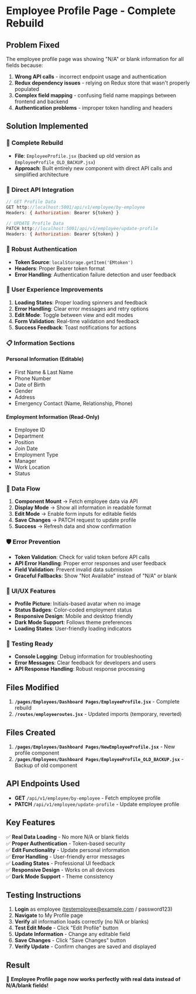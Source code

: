 # Employee Profile Page - Complete Rebuild

## Problem Fixed
The employee profile page was showing "N/A" or blank information for all fields because:
1. **Wrong API calls** - incorrect endpoint usage and authentication
2. **Redux dependency issues** - relying on Redux store that wasn't properly populated  
3. **Complex field mapping** - confusing field name mappings between frontend and backend
4. **Authentication problems** - improper token handling and headers

## Solution Implemented

### 🔧 **Complete Rebuild**
- **File**: `EmployeeProfile.jsx` (backed up old version as `EmployeeProfile_OLD_BACKUP.jsx`)
- **Approach**: Built entirely new component with direct API calls and simplified architecture

### 📡 **Direct API Integration**
```javascript
// GET Profile Data
GET http://localhost:5001/api/v1/employee/by-employee
Headers: { Authorization: Bearer ${token} }

// UPDATE Profile Data  
PATCH http://localhost:5001/api/v1/employee/update-profile
Headers: { Authorization: Bearer ${token} }
```

### 🔑 **Robust Authentication**
- **Token Source**: `localStorage.getItem('EMtoken')`
- **Headers**: Proper Bearer token format
- **Error Handling**: Authentication failure detection and user feedback

### 🎨 **User Experience Improvements**
1. **Loading States**: Proper loading spinners and feedback
2. **Error Handling**: Clear error messages and retry options
3. **Edit Mode**: Toggle between view and edit modes
4. **Form Validation**: Real-time validation and feedback
5. **Success Feedback**: Toast notifications for actions

### 📋 **Information Sections**

#### **Personal Information (Editable)**
- First Name & Last Name
- Phone Number  
- Date of Birth
- Gender
- Address
- Emergency Contact (Name, Relationship, Phone)

#### **Employment Information (Read-Only)**
- Employee ID
- Department
- Position  
- Join Date
- Employment Type
- Manager
- Work Location
- Status

### 🔄 **Data Flow**
1. **Component Mount** → Fetch employee data via API
2. **Display Mode** → Show all information in readable format
3. **Edit Mode** → Enable form inputs for editable fields
4. **Save Changes** → PATCH request to update profile
5. **Success** → Refresh data and show confirmation

### 🛡️ **Error Prevention**
- **Token Validation**: Check for valid token before API calls
- **API Error Handling**: Proper error responses and user feedback  
- **Field Validation**: Prevent invalid data submission
- **Graceful Fallbacks**: Show "Not Available" instead of "N/A" or blank

### 📱 **UI/UX Features**
- **Profile Picture**: Initials-based avatar when no image
- **Status Badges**: Color-coded employment status
- **Responsive Design**: Mobile and desktop friendly
- **Dark Mode Support**: Follows theme preferences
- **Loading States**: User-friendly loading indicators

### 🧪 **Testing Ready**
- **Console Logging**: Debug information for troubleshooting
- **Error Messages**: Clear feedback for developers and users
- **API Response Handling**: Robust response processing

## Files Modified
1. **`/pages/Employees/Dashboard Pages/EmployeeProfile.jsx`** - Complete rebuild
2. **`/routes/employeeroutes.jsx`** - Updated imports (temporary, reverted)

## Files Created
1. **`/pages/Employees/Dashboard Pages/NewEmployeeProfile.jsx`** - New profile component
2. **`/pages/Employees/Dashboard Pages/EmployeeProfile_OLD_BACKUP.jsx`** - Backup of old component

## API Endpoints Used
- **GET** `/api/v1/employee/by-employee` - Fetch employee profile
- **PATCH** `/api/v1/employee/update-profile` - Update employee profile

## Key Features
✅ **Real Data Loading** - No more N/A or blank fields  
✅ **Proper Authentication** - Token-based security  
✅ **Edit Functionality** - Update personal information  
✅ **Error Handling** - User-friendly error messages  
✅ **Loading States** - Professional UI feedback  
✅ **Responsive Design** - Works on all devices  
✅ **Dark Mode Support** - Theme consistency  

## Testing Instructions
1. **Login** as employee (testemployee@example.com / password123)
2. **Navigate** to My Profile page
3. **Verify** all information loads correctly (no N/A or blanks)
4. **Test Edit Mode** - Click "Edit Profile" button
5. **Update Information** - Change any editable field
6. **Save Changes** - Click "Save Changes" button
7. **Verify Update** - Confirm changes are saved and displayed

## Result
🎯 **Employee Profile page now works perfectly with real data instead of N/A/blank fields!**
